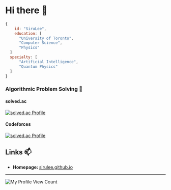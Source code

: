 # Hi there 👋

<!--
**SiruLee/SiruLee** is a ✨ _special_ ✨ repository because its `README.md` (this file) appears on your GitHub profile.

Here are some ideas to get you started:

- 🔭 I’m currently working on ...
- 🌱 I’m currently learning ...
- 👯 I’m looking to collaborate on ...
- 🤔 I’m looking for help with ...
- 💬 Ask me about ...
- 📫 How to reach me: ...
- 😄 Pronouns: ...
- ⚡ Fun fact: ...
-->

```js
{
	id: "SiruLee",
	education: [
      "University of Toronto",
      "Computer Science",
      "Physics"
  ]
  specialty: [
      "Artificial Intelligence",
      "Quantum Physics"
  ]
}
```

### Algorithmic Problem Solving 🤔
#### solved.ac
[![solved.ac Profile](http://mazassumnida.wtf/api/generate_badge?boj=sirulee5208)](https://solved.ac/profile/sirulee5208)
#### Codeforces
[![solved.ac Profile](https://cf.leed.at/?id=jhlee520801)](https://codeforces.com/profile/jhlee520801)


## Links 📫
* <b>Homepage: </b> [sirulee.github.io](https://sirulee.github.io)

---
![My Profile View Count](https://komarev.com/ghpvc/?username=nnnlog&style=flat-square&color=grey) 

